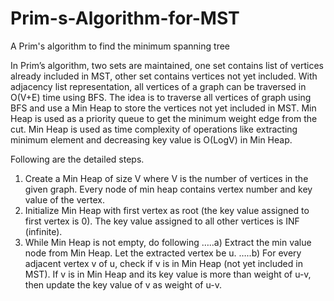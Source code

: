 # Prim-s-Algorithm-for-MST
A Prim's algorithm to find the minimum spanning tree

In Prim’s algorithm, two sets are maintained, one set contains list of vertices already included in MST, other set contains vertices not yet included. With adjacency list representation, all vertices of a graph can be traversed in O(V+E) time using BFS. The idea is to traverse all vertices of graph using BFS and use a Min Heap to store the vertices not yet included in MST. Min Heap is used as a priority queue to get the minimum weight edge from the cut. Min Heap is used as time complexity of operations like extracting minimum element and decreasing key value is O(LogV) in Min Heap.

Following are the detailed steps.
1) Create a Min Heap of size V where V is the number of vertices in the given graph. Every node of min heap contains vertex number and key value of the vertex.
2) Initialize Min Heap with first vertex as root (the key value assigned to first vertex is 0). The key value assigned to all other vertices is INF (infinite).
3) While Min Heap is not empty, do following
…..a) Extract the min value node from Min Heap. Let the extracted vertex be u.
…..b) For every adjacent vertex v of u, check if v is in Min Heap (not yet included in MST). If v is in Min Heap and its key value is more than weight of u-v, then update the key value of v as weight of u-v.
